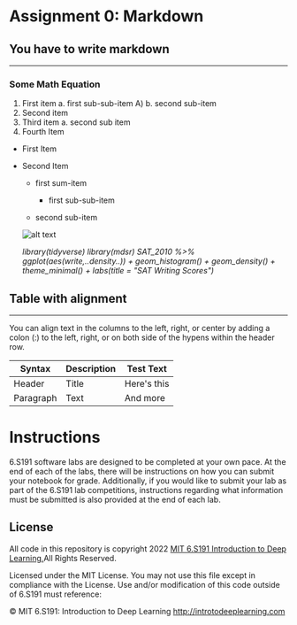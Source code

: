 <!--MARKDOWN ASSIGNMENT-->
# Assignment 0: Markdown
## You have to write markdown
---
### Some Math Equation
1. First item a. first sub-sub-item A) b. second sub-item
2. Second item
3. Third item a. second sub item
4. Fourth Item
* First Item
* Second Item

   * first sum-item

     * first sub-sub-item
       
  * second sub-item

  ![alt text](CAT.png "Title")

  *library(tidyverse)
library(mdsr)
SAT_2010 %>% ggplot(aes(write,..density..)) + geom_histogram() +
geom_density() + theme_minimal() + labs(title = "SAT Writing Scores")*
## Table with alignment
  ---
  You can align text in the columns to the left, right, or center by adding a colon (:) to the left, right, or on both side of the hypens within the header row.



Syntax  |   Description | Test Text 
--- | --- | ---
Header| Title | Here's this
Paragraph | Text | And more

# Instructions
6.S191 software labs are designed to be completed at your own pace. At the end of each
of the labs, there will be instructions on how you can submit your notebook for grade.
Additionally, if you would like to submit your lab as part of the 6.S191 lab competitions,
instructions regarding what information must be submitted is also provided at the end of each lab.
    
## License
All code in this repository is copyright 2022 [ MIT 6.S191 Introduction to Deep Learning.](http://introtodeeplearning.com/)All
Rights Reserved.
   
   Licensed under the MIT License. You may not use this file except in compliance with the
License. Use and/or modification of this code outside of 6.S191 must reference:

© MIT 6.S191: Introduction to Deep Learning
<http://introtodeeplearning.com>

